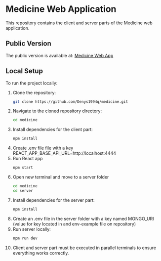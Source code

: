 # Medicine Web Application

This repository contains the client and server parts of the Medicine web application.

## Public Version

The public version is available at: [Medicine Web App](https://medicine-theta.vercel.app)

## Local Setup

To run the project locally:

1. Clone the repository:
    ```bash
    git clone https://github.com/Denys1994q/medicine.git
    ```
2. Navigate to the cloned repository directory:
    ```bash
    cd medicine
    ```
3. Install dependencies for the client part:
    ```bash
    npm install
    ```
4. Create .env file file with a key REACT_APP_BASE_API_URL=http://localhost:4444
5. Run React app
    ```bash
    npm start
    ```
6. Open new terminal and move to a server folder
    ```bash
    cd medicine 
    cd server
    ```
7. Install dependencies for the server part:
    ```bash
    npm install
    ```
8. Create an .env file in the server folder with a key named MONGO_URI (value for key located in and env-example file on repository)
9. Run server locally:
    ```bash
    npm run dev
    ```
10. Client and server part must be executed in parallel terminals to ensure everything works correctly.
